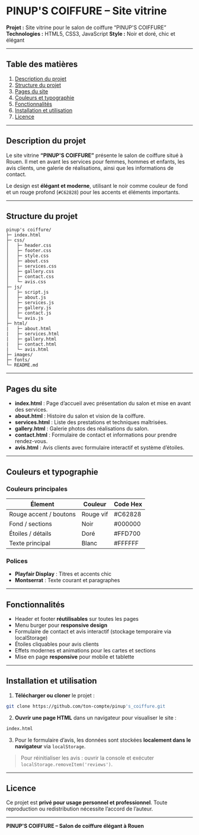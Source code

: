 # PINUP'S COIFFURE – Site vitrine

**Projet :** Site vitrine pour le salon de coiffure “PINUP'S COIFFURE”
**Technologies :** HTML5, CSS3, JavaScript
**Style :** Noir et doré, chic et élégant

---

## Table des matières

1. [Description du projet](#description-du-projet)
2. [Structure du projet](#structure-du-projet)
3. [Pages du site](#pages-du-site)
4. [Couleurs et typographie](#couleurs-et-typographie)
5. [Fonctionnalités](#fonctionnalités)
6. [Installation et utilisation](#installation-et-utilisation)
7. [Licence](#licence)

---

## Description du projet

Le site vitrine **“PINUP'S COIFFURE”** présente le salon de coiffure situé à Rouen.
Il met en avant les services pour femmes, hommes et enfants, les avis clients, une galerie de réalisations, ainsi que les informations de contact.

Le design est **élégant et moderne**, utilisant le noir comme couleur de fond et un rouge profond (`#C62828`) pour les accents et éléments importants.

---

## Structure du projet

```
pinup's coiffure/
├─ index.html
├─ css/
│   ├─ header.css
│   ├─ footer.css
│   ├─ style.css
│   ├─ about.css
│   ├─ services.css
│   ├─ gallery.css
│   ├─ contact.css
│   └─ avis.css
├─ js/
│   ├─ script.js
│   ├─ about.js
│   ├─ services.js
│   ├─ gallery.js
│   ├─ contact.js
│   └─ avis.js
├─ html/
|   ├─ about.html
|   ├─ services.html
|   ├─ gallery.html
|   ├─ contact.html
|   └─ avis.html
├─ images/
├─ fonts/
└─ README.md
```

---

## Pages du site

* **index.html** : Page d’accueil avec présentation du salon et mise en avant des services.
* **about.html** : Histoire du salon et vision de la coiffure.
* **services.html** : Liste des prestations et techniques maîtrisées.
* **gallery.html** : Galerie photos des réalisations du salon.
* **contact.html** : Formulaire de contact et informations pour prendre rendez-vous.
* **avis.html** : Avis clients avec formulaire interactif et système d’étoiles.

---

## Couleurs et typographie

### Couleurs principales

| Élement                | Couleur   | Code Hex |
| ---------------------- | --------- | -------- |
| Rouge accent / boutons | Rouge vif | #C62828  |
| Fond / sections        | Noir      | #000000  |
| Étoiles / détails      | Doré      | #FFD700  |
| Texte principal        | Blanc     | #FFFFFF  |

### Polices

* **Playfair Display** : Titres et accents chic
* **Montserrat** : Texte courant et paragraphes

---

## Fonctionnalités

* Header et footer **réutilisables** sur toutes les pages
* Menu burger pour **responsive design**
* Formulaire de contact et avis interactif (stockage temporaire via localStorage)
* Étoiles cliquables pour avis clients
* Effets modernes et animations pour les cartes et sections
* Mise en page **responsive** pour mobile et tablette

---

## Installation et utilisation

1. **Télécharger ou cloner** le projet :

```bash
git clone https://github.com/ton-compte/pinup's_coiffure.git
```

2. **Ouvrir une page HTML** dans un navigateur pour visualiser le site :

```bash
index.html
```

3. Pour le formulaire d’avis, les données sont stockées **localement dans le navigateur** via `localStorage`.

> Pour réinitialiser les avis : ouvrir la console et exécuter `localStorage.removeItem('reviews')`.

---

## Licence

Ce projet est **privé pour usage personnel et professionnel**.
Toute reproduction ou redistribution nécessite l’accord de l’auteur.

---

**PINUP'S COIFFURE – Salon de coiffure élégant à Rouen**
